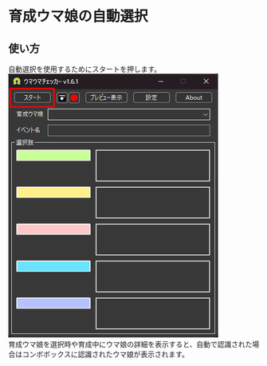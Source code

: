 # 育成ウマ娘の自動選択

## 使い方
自動選択を使用するためにスタートを押します。  
![スタートボタンを押す](images/start.png)  
育成ウマ娘を選択時や育成中にウマ娘の詳細を表示すると、自動で認識された場合はコンボボックスに認識されたウマ娘が表示されます。